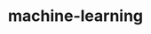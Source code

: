 ---
layout: posts_by_category
categories: machine-learning
title: machine-learning
permalink: /category/machine-learning
---